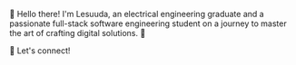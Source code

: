 👋 Hello there! I'm Lesuuda, an electrical engineering graduate and a passionate full-stack software engineering student on a journey to master the art of crafting digital solutions. 🚀


🔗 Let's connect! 
